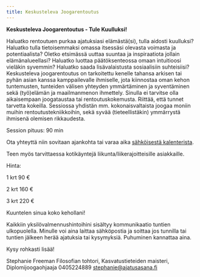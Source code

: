 ```yaml
---
title: Keskusteleva Joogarentoutus
---
```


**Keskusteleva Joogarentoutus  - Tule Kuulluksi!**

Haluatko rentoutuen purkaa ajatuksiasi elämästä(si), tulla aidosti kuulluksi? Haluatko tulla tietoisemmaksi omassa itsessäsi olevasta voimasta ja potentiaalista? Oletko etsimässä uuttaa suuntaa ja inspiraatiota jollain elämänalueellasi? Haluatko luottaa päätöksenteossa omaan intuitioosi vieläkin syvemmin? Haluatko saada lisävalaistusta sosiaalisiin suhteisiisi? Keskusteleva joogarentoutus on tarkoitettu kenelle tahansa arkisen tai pyhän asian kanssa kamppailevalle ihmiselle, jota kiinnostaa oman kehon tuntemusten, tunteiden välisen yhteyden ymmärtäminen ja syventäminen sekä (työ)elämän ja maailmanmenon ihmettely. Sinulla ei tarvitse olla aikaisempaan joogataustaa tai rentoutuskokemusta. Riittää, että tunnet tarvetta kokeilla. Sessiossa yhdistän mm. kokonaisvaltaista joogaa moniin muihin rentoutustekniikkoihin, sekä syvää (tieteellistäkin) ymmärrystä ihmisenä olemisen rikkaudesta.

Session pituus: 90 min

Ota yhteyttä niin sovitaan ajankohta tai varaa aika <span class="ajanvaraus-link">[sähköisestä kalenterista](ajanvaraus.html)</span>.

Teen myös tarvittaessa kotikäyntejä liikunta/liikerajoitteisille asiakkaille.

Hinta:   

 1 krt   90 €

 2 krt  160 €

 3 krt  220 €


Kuuntelen sinua koko kehollani!

Kaikkiin yksilövalmennushintoihini sisältyy kommunikaatio tuntien ulkopuolella. Minulle voi aina laittaa sähköpostia ja soittaa jos tunnilla tai tuntien jälkeen herää ajatuksia tai kysymyksiä. Puhuminen kannattaa aina.

Kysy rohkasti lisää!

Stephanie Freeman
Filosofian tohtori, Kasvatustieteiden maisteri, Diplomijoogaohjaaja
0405224889
stephanie@ajatusasana.fi



